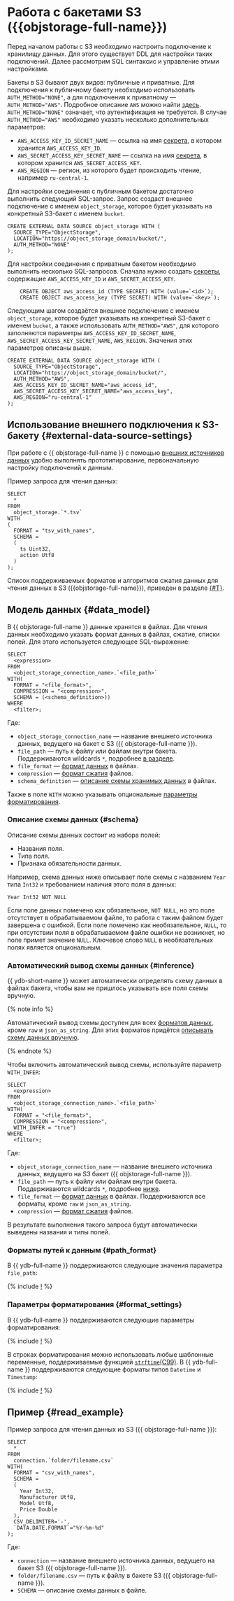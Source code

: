 # Работа с бакетами S3 ({{objstorage-full-name}})

Перед началом работы с S3 необходимо настроить подключение к хранилищу данных. Для этого существует DDL для настройки таких подключений. Далее рассмотрим SQL синтаксис и управление этими настройками.

Бакеты в S3 бывают двух видов: публичные и приватные. Для подключения к публичному бакету необходимо использовать `AUTH_METHOD="NONE"`, а для подключения к приватному — `AUTH_METHOD="AWS"`. Подробное описание `AWS` можно найти [здесь](https://docs.aws.amazon.com/IAM/latest/UserGuide/reference_sigv-authentication-methods.html). `AUTH_METHOD="NONE"` означает, что аутентификация не требуется. В случае `AUTH_METHOD="AWS"` необходимо указать несколько дополнительных параметров:

- `AWS_ACCESS_KEY_ID_SECRET_NAME` — ссылка на имя [секрета](../../datamodel/secrets.md), в котором хранится `AWS_ACCESS_KEY_ID`.
- `AWS_SECRET_ACCESS_KEY_SECRET_NAME` — ссылка на имя [секрета](../../datamodel/secrets.md), в котором хранится `AWS_SECRET_ACCESS_KEY`.
- `AWS_REGION` — регион, из которого будет происходить чтение, например `ru-central-1`.

Для настройки соединения с публичным бакетом достаточно выполнить следующий SQL-запрос. Запрос создаст внешнее подключение с именем `object_storage`, которое будет указывать на конкретный S3-бакет с именем `bucket`.

```yql
CREATE EXTERNAL DATA SOURCE object_storage WITH (
  SOURCE_TYPE="ObjectStorage",
  LOCATION="https://object_storage_domain/bucket/",
  AUTH_METHOD="NONE"
);
```

Для настройки соединения с приватным бакетом необходимо выполнить несколько SQL-запросов. Сначала нужно создать [секреты](../../datamodel/secrets.md), содержащие `AWS_ACCESS_KEY_ID` и `AWS_SECRET_ACCESS_KEY`.

```yql
    CREATE OBJECT aws_access_id (TYPE SECRET) WITH (value=`<id>`);
    CREATE OBJECT aws_access_key (TYPE SECRET) WITH (value=`<key>`);
```

Следующим шагом создаётся внешнее подключение с именем `object_storage`, которое будет указывать на конкретный S3-бакет с именем `bucket`, а также использовать `AUTH_METHOD="AWS"`, для которого заполняются параметры `AWS_ACCESS_KEY_ID_SECRET_NAME`, `AWS_SECRET_ACCESS_KEY_SECRET_NAME`, `AWS_REGION`. Значения этих параметров описаны выше.

```yql
CREATE EXTERNAL DATA SOURCE object_storage WITH (
  SOURCE_TYPE="ObjectStorage",
  LOCATION="https://object_storage_domain/bucket/",
  AUTH_METHOD="AWS",
  AWS_ACCESS_KEY_ID_SECRET_NAME="aws_access_id",
  AWS_SECRET_ACCESS_KEY_SECRET_NAME="aws_access_key",
  AWS_REGION="ru-central-1"
);
```

## Использование внешнего подключения к S3-бакету {#external-data-source-settings}

При работе с {{ objstorage-full-name }} с помощью [внешних источников данных](../../datamodel/external_data_source.md) удобно выполнять прототипирование, первоначальную настройку подключений к данным.

Пример запроса для чтения данных:

```yql
SELECT
  *
FROM
  object_storage.`*.tsv`
WITH
(
  FORMAT = "tsv_with_names",
  SCHEMA =
  (
    ts Uint32,
    action Utf8
  )
);
```

Список поддерживаемых форматов и алгоритмов сжатия данных для чтения данных в S3 ({{objstorage-full-name}}), приведен в разделе [{#T}](formats.md).

## Модель данных {#data_model}

В {{ objstorage-full-name }} данные хранятся в файлах. Для чтения данных необходимо указать формат данных в файлах, сжатие, списки полей. Для этого используется следующее SQL-выражение:

```yql
SELECT
  <expression>
FROM
  <object_storage_connection_name>.`<file_path>`
WITH(
  FORMAT = "<file_format>",
  COMPRESSION = "<compression>",
  SCHEMA = (<schema_definition>))
WHERE
  <filter>;
```

Где:

* `object_storage_connection_name` — название внешнего источника данных, ведущего на бакет с S3 ({{ objstorage-full-name }}).
* `file_path` — путь к файлу или файлам внутри бакета. Поддерживаются wildcards `*`, подробнее [в разделе](#path_format).
* `file_format` — [формат данных](formats.md#formats) в файлах.
* `compression` — [формат сжатия](formats.md#compression_formats) файлов.
* `schema_definition` — [описание схемы хранимых данных](#schema) в файлах.

Также в поле `WITH` можно указывать опциональные [параметры форматирования](#format_settings).

### Описание схемы данных {#schema}

Описание схемы данных состоит из набора полей:

- Названия поля.
- Типа поля.
- Признака обязательности данных.

Например, схема данных ниже описывает поле схемы с названием `Year` типа `Int32` и требованием наличия этого поля в данных:

```text
Year Int32 NOT NULL
```

Если поле данных помечено как обязательное, `NOT NULL`, но это поле отсутствует в обрабатываемом файле, то работа с таким файлом будет завершена с ошибкой. Если поле помечено как необязательное, `NULL`, то при отсутствии поля в обрабатываемом файле ошибки не возникнет, но поле примет значение `NULL`. Ключевое слово `NULL` в необязательных полях является опциональным.

### Автоматический вывод схемы данных {#inference}

{{ ydb-short-name }} может автоматически определять схему данных в файлах бакета, чтобы вам не пришлось указывать все поля схемы вручную.

{% note info %}

Автоматический вывод схемы доступен для всех [форматов данных](formats.md#formats), кроме `raw` и `json_as_string`. Для этих форматов придётся [описывать схему данных вручную](#schema).

{% endnote %}

Чтобы включить автоматический вывод схемы, используйте параметр `WITH_INFER`:

```yql
SELECT
  <expression>
FROM
  <object_storage_connection_name>.`<file_path>`
WITH(
  FORMAT = "<file_format>",
  COMPRESSION = "<compression>",
  WITH_INFER = "true")
WHERE
  <filter>;
```

Где:

* `object_storage_connection_name` — название внешнего источника данных, ведущего на S3 бакет ({{ objstorage-full-name }}).
* `file_path` — путь к файлу или файлам внутри бакета. Поддерживаются wildcards `*`, подробнее [ниже](#path_format).
* `file_format` — [формат данных](formats.md#formats) в файлах. Поддерживаются все форматы, кроме `raw` и `json_as_string`.
* `compression` — [формат сжатия](formats.md#compression_formats) файлов.

В результате выполнения такого запроса будут автоматически выведены названия и типы полей.

### Форматы путей к данным {#path_format}

В {{ ydb-full-name }} поддерживаются следующие значения параметра `file_path`:

{% include [!](_includes/path_format.md) %}

### Параметры форматирования {#format_settings}

В {{ ydb-full-name }} поддерживаются следующие параметры форматирования:

{% include [!](_includes/format_settings.md) %}

В строках форматирования можно использовать любые шаблонные переменные, поддерживаемые функцией [`strftime`(C99)](https://en.cppreference.com/w/c/chrono/strftime). В {{ ydb-full-name }} поддерживаются следующие форматы типов `Datetime` и `Timestamp`:

{% include [!](_includes/date_formats.md) %}

## Пример {#read_example}

Пример запроса для чтения данных из S3 ({{ objstorage-full-name }}):

```yql
SELECT
  *
FROM
  connection.`folder/filename.csv`
WITH(
  FORMAT = "csv_with_names",
  SCHEMA =
  (
    Year Int32,
    Manufacturer Utf8,
    Model Utf8,
    Price Double
  ),
  CSV_DELIMITER='-',
  `DATA.DATE.FORMAT`="%Y-%m-%d"
);
```

Где:

* `connection` — название внешнего источника данных, ведущего на бакет S3 ({{ objstorage-full-name }}).
* `folder/filename.csv` — путь к файлу в бакете S3 ({{ objstorage-full-name }}).
* `SCHEMA` — описание схемы данных в файле.
